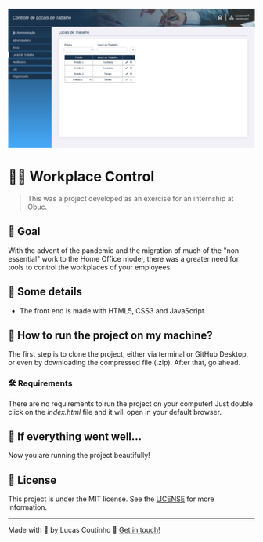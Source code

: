 ![Workplace Control](readme-images/cover.png)

# :woman_technologist: Workplace Control

> This was a project developed as an exercise for an internship at Obuc.

## :dart: Goal

With the advent of the pandemic and the migration of much of the "non-essential" work to the Home Office model, there was a greater need for tools to control the workplaces of your employees.

## :scroll: Some details

- The front end is made with HTML5, CSS3 and JavaScript.

## :thinking: How to run the project on my machine? 

The first step is to clone the project, either via terminal or GitHub Desktop, or even by downloading the compressed file (.zip). After that, go ahead.

### :hammer_and_wrench: Requirements

There are no requirements to run the project on your computer! Just double click on the *index.html* file and it will open in your default browser.

## :tada: If everything went well...

Now you are running the project beautifully!

## :memo: License

This project is under the MIT license. See the [LICENSE](LICENSE) for more information.

---

Made with :blue_heart: by Lucas Coutinho :wave: [Get in touch!](https://www.linkedin.com/in/lucasmc64/)